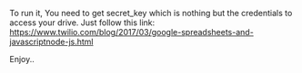 To run it,
You need to get secret_key which is nothing but the credentials to access your drive.
Just follow this link: https://www.twilio.com/blog/2017/03/google-spreadsheets-and-javascriptnode-js.html

Enjoy..

